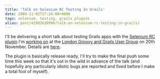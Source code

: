 ```yaml
---
title: 'Talk on Selenium RC Testing In Grails'
date: 2009-11-02T17:24:00+0000
tags: selenium, testing, grails plugins
alias: post/42902630990/talk-on-selenium-rc-testing-in-grails/
---
```


I'll be delivering a short talk about testing Grails apps with the [Selenium RC plugin][1] I'm [working on][2] at the [London Groovy and Grails User Group][3] on 20th November. Details are [here][4].

The plugin is basically release ready, I'll try to make the final push some time this week so that it's out in the wild in advance of the talk (and hopefully any particularly idiotic bugs are reported and fixed before I make a total fool of myself).

[1]: http://github.com/robfletcher/grails-selenium-rc
[2]: http://blog.freeside.co/post/42902592328/testing-grails-apps-with-selenium-rc
[3]: http://skillsmatter.com/user-group/java-jee/ggug
[4]: http://skillsmatter.com/event/java-jee/testing-grails-applications-with-selenium-rc

